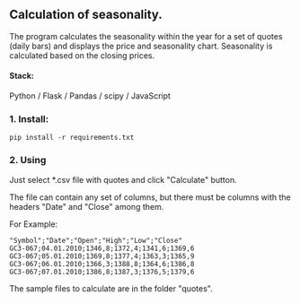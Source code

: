 ## Calculation of seasonality.
The program calculates the seasonality within the year for a set of quotes (daily bars)
and displays the price and seasonality chart. Seasonality is calculated based on the
closing prices.

#### Stack:
Python / Flask / Pandas / scipy / JavaScript

### 1. Install:
```
pip install -r requirements.txt

```
### 2. Using
Just select *.csv file with quotes and click "Calculate" button.

The file can contain any set of columns, but there must be columns with the headers "Date" and "Close" among them.

For Example:
```
"Symbol";"Date";"Open";"High";"Low";"Close"
GC3-067;04.01.2010;1346,8;1372,4;1341,6;1369,6
GC3-067;05.01.2010;1369,8;1377,4;1363,3;1365,9
GC3-067;06.01.2010;1366,3;1388,8;1364,6;1386,8
GC3-067;07.01.2010;1386,8;1387,3;1376,5;1379,6
```

The sample files to calculate are in the folder "quotes".


   